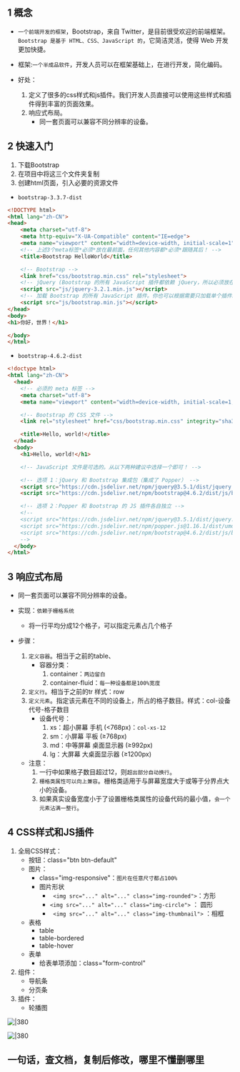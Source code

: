 
## 1 概念

- `一个前端开发的框架`，Bootstrap，来自 Twitter，是目前很受欢迎的前端框架。`Bootstrap 是基于 HTML、CSS、JavaScript 的`，它简洁灵活，使得 Web 开发更加快捷。

- 框架:`一个半成品软件`，开发人员可以在框架基础上，在进行开发，简化编码。

- 好处：
	1. 定义了很多的css样式和js插件。我们开发人员直接可以使用这些样式和插件得到丰富的页面效果。
	2. 响应式布局。
		- 同一套页面可以兼容不同分辨率的设备。

## 2 快速入门

1. 下载Bootstrap
2. 在项目中将这三个文件夹复制
3. 创建html页面，引入必要的资源文件

- `bootstrap-3.3.7-dist`
```html
<!DOCTYPE html>
<html lang="zh-CN">
<head>
	<meta charset="utf-8">
	<meta http-equiv="X-UA-Compatible" content="IE=edge">
	<meta name="viewport" content="width=device-width, initial-scale=1">
	<!-- 上述3个meta标签*必须*放在最前面，任何其他内容都*必须*跟随其后！ -->
	<title>Bootstrap HelloWorld</title>

	<!-- Bootstrap -->
	<link href="css/bootstrap.min.css" rel="stylesheet">
	<!-- jQuery (Bootstrap 的所有 JavaScript 插件都依赖 jQuery，所以必须放在前边) -->
	<script src="js/jquery-3.2.1.min.js"></script>
	<!-- 加载 Bootstrap 的所有 JavaScript 插件。你也可以根据需要只加载单个插件。 -->
	<script src="js/bootstrap.min.js"></script>
</head>
<body>
<h1>你好，世界！</h1>

</body>
</html>
```

- `bootstrap-4.6.2-dist`
```html
<!doctype html>
<html lang="zh-CN">
  <head>
    <!-- 必须的 meta 标签 -->
    <meta charset="utf-8">
    <meta name="viewport" content="width=device-width, initial-scale=1, shrink-to-fit=no">

    <!-- Bootstrap 的 CSS 文件 -->
    <link rel="stylesheet" href="css/bootstrap.min.css" integrity="sha384-xOolHFLEh07PJGoPkLv1IbcEPTNtaed2xpHsD9ESMhqIYd0nLMwNLD69Npy4HI+N" crossorigin="anonymous">

    <title>Hello, world!</title>
  </head>
  <body>
    <h1>Hello, world!</h1>

    <!-- JavaScript 文件是可选的。从以下两种建议中选择一个即可！ -->

    <!-- 选项 1：jQuery 和 Bootstrap 集成包（集成了 Popper） -->
    <script src="https://cdn.jsdelivr.net/npm/jquery@3.5.1/dist/jquery.slim.min.js" integrity="sha384-DfXdz2htPH0lsSSs5nCTpuj/zy4C+OGpamoFVy38MVBnE+IbbVYUew+OrCXaRkfj" crossorigin="anonymous"></script>
    <script src="https://cdn.jsdelivr.net/npm/bootstrap@4.6.2/dist/js/bootstrap.bundle.min.js" integrity="sha384-7ymO4nGrkm372HoSbq1OY2DP4pEZnMiA+E0F3zPr+JQQtQ82gQ1HPY3QIVtztVua" crossorigin="anonymous"></script>

    <!-- 选项 2：Popper 和 Bootstrap 的 JS 插件各自独立 -->
    <!--
    <script src="https://cdn.jsdelivr.net/npm/jquery@3.5.1/dist/jquery.slim.min.js" integrity="sha384-DfXdz2htPH0lsSSs5nCTpuj/zy4C+OGpamoFVy38MVBnE+IbbVYUew+OrCXaRkfj" crossorigin="anonymous"></script>
    <script src="https://cdn.jsdelivr.net/npm/popper.js@1.16.1/dist/umd/popper.min.js" integrity="sha384-9/reFTGAW83EW2RDu2S0VKaIzap3H66lZH81PoYlFhbGU+6BZp6G7niu735Sk7lN" crossorigin="anonymous"></script>
    <script src="https://cdn.jsdelivr.net/npm/bootstrap@4.6.2/dist/js/bootstrap.min.js" integrity="sha384-Lge2E2XotzMiwH69/MXB72yLpwyENMiOKX8zS8Qo7LDCvaBIWGL+GlRQEKIpYR04" crossorigin="anonymous"></script>
    -->
  </body>
</html>
```

## 3 响应式布局

* 同一套页面可以兼容不同分辨率的设备。
* 实现：`依赖于栅格系统`
	* 将一行平均分成12个格子，可以指定元素占几个格子
* 步骤：
	1. `定义容器`。相当于之前的table、
		* 容器分类：
			1. container：`两边留白`
			2. container-fluid：`每一种设备都是100%宽度`
	2. `定义行`。相当于之前的tr   样式：row
	3. `定义元素`。指定该元素在不同的设备上，所占的格子数目。样式：col-设备代号-格子数目
		* 设备代号：
			1. xs：超小屏幕 手机 (<768px)：`col-xs-12`
			2. sm：小屏幕 平板 (≥768px)
			3. md：中等屏幕 桌面显示器 (≥992px)
			4. lg：大屏幕 大桌面显示器 (≥1200px)

	* 注意：
		1. 一行中如果格子数目超过12，则`超出部分自动换行`。
		2. `栅格类属性可以向上兼容`。栅格类适用于与屏幕宽度大于或等于分界点大小的设备。
		3. 如果真实设备宽度小于了设置栅格类属性的设备代码的最小值，`会一个元素沾满一整行`。

## 4 CSS样式和JS插件

1. 全局CSS样式：
	* 按钮：class="btn btn-default"
	* 图片：
		*  class="img-responsive"：`图片在任意尺寸都占100%`
		*  图片形状
			* ` <img src="..." alt="..." class="img-rounded">`：方形
			*  `<img src="..." alt="..." class="img-circle">` ： 圆形
			* ` <img src="..." alt="..." class="img-thumbnail">` ：相框
	* 表格
		* table
		* table-bordered
		* table-hover
	* 表单
		* 给表单项添加：class="form-control" 
2. 组件：
	* 导航条
	* 分页条
3. 插件：
	* 轮播图

![|380](https://my-obsidian-image.oss-cn-guangzhou.aliyuncs.com/2024/04/334229293e1ffda194336da685449c13.png)



![|380](https://my-obsidian-image.oss-cn-guangzhou.aliyuncs.com/2024/04/5a06c426f54f3274e2fa58c05a5b880a.png)





<h2>一句话，查文档，复制后修改，哪里不懂删哪里</h2>


